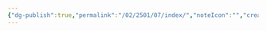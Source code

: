 ```yaml
---
{"dg-publish":true,"permalink":"/02/2501/07/index/","noteIcon":"","created":"2025-03-20T19:09","updated":"2025-07-01T13:38"}
---
```


